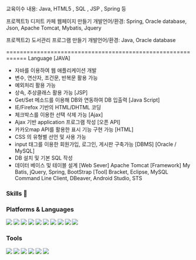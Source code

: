교육이수 내용: Java, HTML5 , SQL , JSP , Spring 등 

프로젝트1) 디저트 카페 웹페이지 만들기
개발언어/환경: Spring, Oracle database, Json, Apache Tomcat, Mybatis, Jquery

프로젝트2) 도서관리 프로그램 만들기
개발언어/환경: Java, Oracle database 


============================================================
Language
[JAVA]
 - 자바를 이용하여 웹 애플리케이션 개발
 - 변수, 연산자, 조건문, 반복문 활용 가능
 - 예외처리 활용 가능
 - 상속, 추상클래스 활용 가능
[JSP]
 - Get/Set 메소드를 이용해 DB와 연동하여 DB 입출력
[Java Script]
 - IE/Firefox 기반의 HTML/DHTML 코딩
 - 체크박스를 이용한 선택 삭제 가능
[Ajax]
 - Ajax 기반 application 프로그램 작성 
[오픈 API]
 - 카카오map API를 활용한 표시 기능 구현 가능
[HTML]
 - CSS 의 유형별 선언 및 사용 가능
 - input 태그를 이용한 회원가입, 로그인, 게시판 구축가능
[DBMS]
[Oracle / MySQL]
 - DB 설치 및 기본 SQL 작성
 - 데이터 베이스 및 테이블 설계
[Web Sever] 
Apache Tomcat
[Framework]
My Batis, jQuery, Spring, BootStrap
[Tool] 
Bracket, Eclipse, MySQL Command Line Client, DBeaver, Android Studio, STS





### Skills 👋

<h3>Platforms & Languages</h3>

<img src="https://img.shields.io/badge/Java-007396?style=flat-square&logo=Java&logoColor=white"/> <img src="https://img.shields.io/badge/Spring Boot-6DB33F?style=flat-square&logo=Spring Boot&logoColor=white"/>  <img src="https://img.shields.io/badge/Spring-6DB33F?style=flat-square&logo=Spring&logoColor=white"/> <img src="https://img.shields.io/badge/Json-000000?style=flat-square&logo=Json&logoColor=white"/> <img src="https://img.shields.io/badge/JavaScript-F7DF1E?style=flat-square&logo=JavaScript&logoColor=white"/> <img src="https://img.shields.io/badge/jQuery-0769AD?style=flat-square&logo=jQuery&logoColor=white"/> <img src="https://img.shields.io/badge/Oracle-F80000?style=flat-square&logo=Oracle&logoColor=white"/> <img src="https://img.shields.io/badge/MariaDB-003545?style=flat-square&logo=MariaDB&logoColor=white"/> <img src="https://img.shields.io/badge/HTML5-E34F26?style=flat-square&logo=HTML5&logoColor=white"/> <img src="https://img.shields.io/badge/CSS3-1572B6?style=flat-square&logo=CSS3&logoColor=white"/>


<h3>Tools</h3>

<img src="https://img.shields.io/badge/Eclipse-2C2255?style=flat-square&logo=Eclipse&logoColor=white"/> <img src="https://img.shields.io/badge/JetBrains-000000?style=flat-square&logo=JetBrains&logoColor=white"/> <img src="https://img.shields.io/badge/Atom-66595C?style=flat-square&logo=Atom&logoColor=white"/> <img src="https://img.shields.io/badge/Postman-FF6C37?style=flat-square&logo=Postman&logoColor=white"/> <img src="https://img.shields.io/badge/DBeaver-F47D31?style=flat-square&logo=DBeaver&logoColor=white"/> <img src="https://img.shields.io/badge/Visual Studio Code-007ACC?style=flat-square&logo=Visual Studio Code&logoColor=white"/> 
